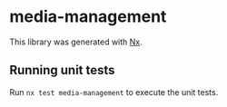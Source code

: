 # media-management

This library was generated with [Nx](https://nx.dev).

## Running unit tests

Run `nx test media-management` to execute the unit tests.
